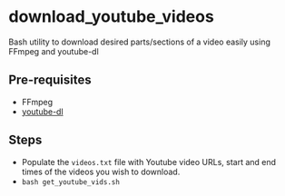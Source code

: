 # download_youtube_videos
Bash utility to download desired parts/sections of a video easily using FFmpeg and youtube-dl 

## Pre-requisites

- FFmpeg
- [youtube-dl](https://github.com/ytdl-org/youtube-dl)

## Steps

- Populate the `videos.txt` file with Youtube video URLs, start and end times of the videos you wish to download.
- `bash get_youtube_vids.sh`